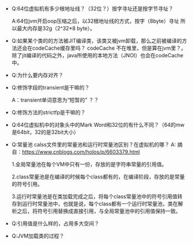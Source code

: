 
* Q:64位虚拟机有多少根地址线？（32位？）按字寻址还是按字节寻址？

   A:64位jvm开启oop压缩之后，以32根地址线的方式，按字（8byte）寻址 所以最大内存是32g（2^32*8 byte）。

* Q:如果某个类的的方法被JIT编译类，该类又被jvm卸载，那么之前被编译的方法还会在codeCache缓存里吗？
codeCache 不在堆里，但是算在jvm里？。除了jit编译的代码之外，java所使用的本地方法（JNOI）也会在codeCache中。

* Q:为什么要内存对齐？


* Q:修饰字段的transient是干嘛的？

  A：transient单词意思为“短暂的” ？？


* Q:修饰方法的strictfp是干嘛的？

* Q:64位虚拟机中的对象头中的Mark Word和32位的有什么不同？（64的mw是64bit，32的是32bit大小）

* Q:常量池 calss文件里的常量池和运行时常量池区别？在虚拟机的哪？
  A:    摘自：https://www.cnblogs.com/holos/p/6603379.html            
  
    1.全局常量池在每个VM中只有一份，存放的是字符串常量的引用值。
    
    2.class常量池是在编译的时候每个class都有的，在编译阶段，存放的是常量的符号引用。
    
    3.运行时常量池是在类加载完成之后，将每个class常量池中的符号引用值转存到运行时常量池中，也就是说，每个class都有一个运行时常量池，类在解析之后，将符号引用替换成直接引用，与全局常量池中的引用值保持一致。
    
* Q:引用值是什么样的，占用多大空间？

* Q:JVM加载类的过程？
